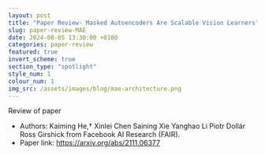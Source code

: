 ```yaml
---
layout: post
title: "Paper Review- Masked Autoencoders Are Scalable Vision Learners"
slug: paper-review-MAE
date: 2024-08-05 13:30:00 +0100
categories: paper-review
featured: true
invert_scheme: true
section_type: "spotlight"
style_num: 1
colour_num: 1
img_src: /assets/images/blog/mae-architecture.png
---
```


Review of paper 


<!--more-->

- Authors: Kaiming He,† Xinlei Chen Saining Xie Yanghao Li Piotr Dollár Ross Girshick from Facebook AI Research (FAIR).
- Paper link: https://arxiv.org/abs/2111.06377


